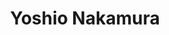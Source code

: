 ---
title: Yoshio Nakamura
layout: page
permalink: /yoshio.html

# Edit the markdown on in this file to describe your collection
# Look in _includes/feature for options to easily add features to the page
---